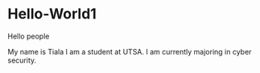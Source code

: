 # Hello-World1

Hello people

My name is Tiala I am a student at UTSA.
I am currently majoring in cyber security.
